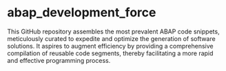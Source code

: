 # abap_development_force
This GitHub repository assembles the most prevalent ABAP code snippets, meticulously curated to expedite and optimize the generation of software solutions. It aspires to augment efficiency by providing a comprehensive compilation of reusable code segments, thereby facilitating a more rapid and effective programming process.
